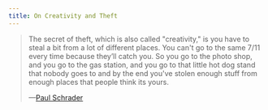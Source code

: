 ```yaml
---
title: On Creativity and Theft
---
```


<blockquote>
  <p>The secret of theft, which is also called "creativity," is you have to steal a bit from a lot of different places. You can't go to the same 7/11 every time because they’ll catch you. So you go to the photo shop, and you go to the gas station, and you go to that little hot dog stand that nobody goes to and by the end you've stolen enough stuff from enough places that people think its yours.</p>
  <p class="cite">—<a href="http://www.nationalboardofreview.org/2018/05/qa-ethan-hawke-paul-schrader/">Paul Schrader</a></p>
</blockquote>
